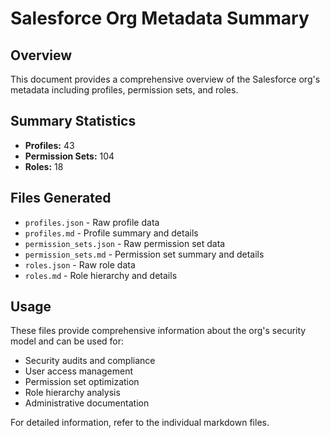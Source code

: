 # Salesforce Org Metadata Summary

## Overview
This document provides a comprehensive overview of the Salesforce org's metadata including profiles, permission sets, and roles.

## Summary Statistics
- **Profiles:** 43
- **Permission Sets:** 104
- **Roles:** 18

## Files Generated
- `profiles.json` - Raw profile data
- `profiles.md` - Profile summary and details
- `permission_sets.json` - Raw permission set data
- `permission_sets.md` - Permission set summary and details
- `roles.json` - Raw role data
- `roles.md` - Role hierarchy and details

## Usage
These files provide comprehensive information about the org's security model and can be used for:
- Security audits and compliance
- User access management
- Permission set optimization
- Role hierarchy analysis
- Administrative documentation

For detailed information, refer to the individual markdown files.

